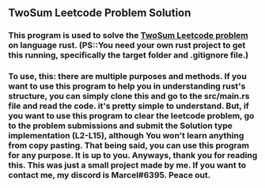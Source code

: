 ## TwoSum Leetcode Problem Solution 
### This program is used to solve the [TwoSum Leetcode problem](https://leetcode.com/problems/two-sum) on language rust. (PS::You need your own rust project to get this running, specifically the target folder and .gitignore file.)
### To use, this: there are multiple purposes and methods. If you want to use this program to help you in understanding rust's structure, you can simply clone this and go to the src/main.rs file and read the code. it's pretty simple to understand. But, if you want to use this program to clear the leetcode problem, go to the problem submissions and submit the Solution type implementation (L2-L15), although You won't learn anything from copy pasting. That being said, you can use this program for any purpose. It is up to you. Anyways, thank you for reading this. This was just a small project made by me. If you want to contact me, my discord is Marcel#6395. Peace out.
